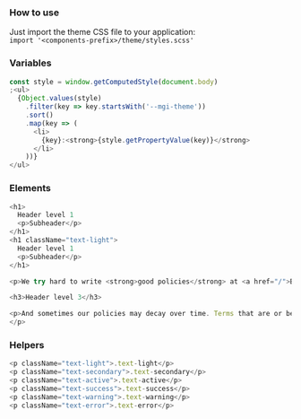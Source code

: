 ### How to use

Just import the theme CSS file to your application:  
`import '<components-prefix>/theme/styles.scss'`

### Variables

```js
const style = window.getComputedStyle(document.body)
;<ul>
  {Object.values(style)
    .filter(key => key.startsWith('--mgi-theme'))
    .sort()
    .map(key => (
      <li>
        {key}:<strong>{style.getPropertyValue(key)}</strong>
      </li>
    ))}
</ul>
```

### Elements

```js
<h1>
  Header level 1
  <p>Subheader</p>
</h1>
<h1 className="text-light">
  Header level 1
  <p>Subheader</p>
</h1>

<p>We try hard to write <strong>good policies</strong> at <a href="/">Basecamp</a>. Make them plain and easy to understand. Without out all the dreaded legalese. By humans, for humans. I particularly like our refund policy and our Until The End of The Internet policy. But I’m sure we don’t always succeed.</p>

<h3>Header level 3</h3>

<p>And sometimes our policies may decay over time. Terms that are or become unreasonable linger on. Ugh.
</p>
```

### Helpers

```js
<p className="text-light">.text-light</p>
<p className="text-secondary">.text-secondary</p>
<p className="text-active">.text-active</p>
<p className="text-success">.text-success</p>
<p className="text-warning">.text-warning</p>
<p className="text-error">.text-error</p>
```
